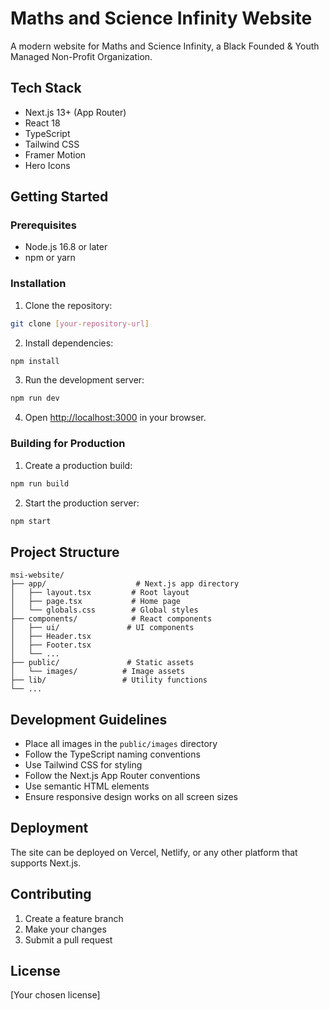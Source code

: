# Maths and Science Infinity Website

A modern website for Maths and Science Infinity, a Black Founded & Youth Managed Non-Profit Organization.

## Tech Stack

- Next.js 13+ (App Router)
- React 18
- TypeScript
- Tailwind CSS
- Framer Motion
- Hero Icons

## Getting Started

### Prerequisites

- Node.js 16.8 or later
- npm or yarn

### Installation

1. Clone the repository:
```bash
git clone [your-repository-url]
```

2. Install dependencies:
```bash
npm install
```

3. Run the development server:
```bash
npm run dev
```

4. Open [http://localhost:3000](http://localhost:3000) in your browser.

### Building for Production

1. Create a production build:
```bash
npm run build
```

2. Start the production server:
```bash
npm start
```

## Project Structure

```
msi-website/
├── app/                    # Next.js app directory
│   ├── layout.tsx         # Root layout
│   ├── page.tsx           # Home page
│   └── globals.css        # Global styles
├── components/            # React components
│   ├── ui/               # UI components
│   ├── Header.tsx
│   ├── Footer.tsx
│   └── ...
├── public/               # Static assets
│   └── images/          # Image assets
├── lib/                 # Utility functions
└── ...
```

## Development Guidelines

- Place all images in the `public/images` directory
- Follow the TypeScript naming conventions
- Use Tailwind CSS for styling
- Follow the Next.js App Router conventions
- Use semantic HTML elements
- Ensure responsive design works on all screen sizes

## Deployment

The site can be deployed on Vercel, Netlify, or any other platform that supports Next.js.

## Contributing

1. Create a feature branch
2. Make your changes
3. Submit a pull request

## License

[Your chosen license]
